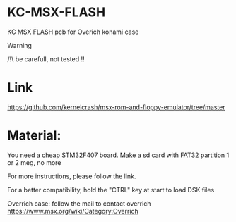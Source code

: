 # KC-MSX-FLASH
KC MSX FLASH pcb for Overich konami case

> [!WARNING]
> /!\ be carefull, not tested !!

Link
=====

https://github.com/kernelcrash/msx-rom-and-floppy-emulator/tree/master


Material:
=====

You need a cheap STM32F407 board. Make a sd card with FAT32 partition 1 or 2 meg, no more

For more instructions, please follow the link.

For a better compatibility, hold the "CTRL" key at start to load DSK files

Overrich case:
follow the mail to contact overrich
https://www.msx.org/wiki/Category:Overrich
